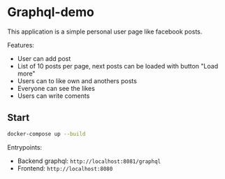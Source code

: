 # Graphql-demo

This application is a simple personal user page like facebook posts.

Features:

* User can add post
* List of 10 posts per page, next posts can be loaded with button "Load more"
* Users can to like own and anothers posts
* Everyone can see the likes
* Users can write coments


## Start

```bash
docker-compose up --build
```

Entrypoints:

* Backend graphql: `http://localhost:8081/graphql`
* Frontend: `http://localhost:8080`
